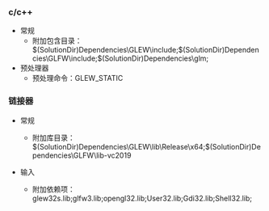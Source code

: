 ### c/c++

* 常规
  * 附加包含目录：$(SolutionDir)Dependencies\GLEW\include;$(SolutionDir)Dependencies\GLFW\include;$(SolutionDir)Dependencies\glm;
* 预处理器
  * 预处理命令：GLEW_STATIC

### 链接器

* 常规

  * 附加库目录：$(SolutionDir)Dependencies\GLEW\lib\Release\x64;$(SolutionDir)Dependencies\GLFW\lib-vc2019

* 输入

  * 附加依赖项：glew32s.lib;glfw3.lib;opengl32.lib;User32.lib;Gdi32.lib;Shell32.lib;

    